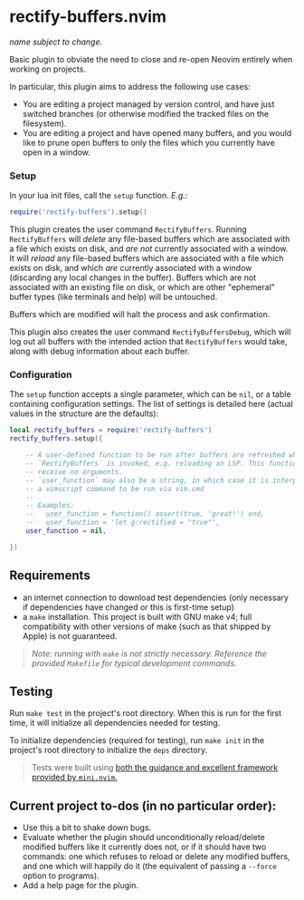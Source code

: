 # rectify-buffers.nvim

_name subject to change._

Basic plugin to obviate the need to close and re-open Neovim entirely when working on projects.

In particular, this plugin aims to address the following use cases:

- You are editing a project managed by version control, and have just switched branches (or otherwise modified the tracked files on the filesystem).
- You are editing a project and have opened many buffers, and you would like to prune open buffers to only the files which you currently have open in a window.

### Setup

In your lua init files, call the `setup` function. _E.g._:

```lua
require('rectify-buffers').setup()
```

This plugin creates the user command `RectifyBuffers`. Running `RectifyBuffers` will _delete_ any file-based buffers which are associated with a file which exists on disk, and _are not_ currently associated with a window. It will _reload_ any file-based buffers which are associated with a file which exists on disk, and which _are_ currently associated with a window (discarding any local changes in the buffer). Buffers which are not associated with an existing file on disk, or which are other "ephemeral" buffer types (like terminals and help) will be untouched.

Buffers which are modified will halt the process and ask confirmation.

This plugin also creates the user command `RectifyBuffersDebug`, which will log out all buffers with the intended action that `RectifyBuffers` would take, along with debug information about each buffer.

### Configuration

The `setup` function accepts a single parameter, which can be `nil`, or a table containing configuration settings. The list of settings is detailed here (actual values in the structure are the defaults):

```lua
local rectify_buffers = require('rectify-buffers')
rectify_buffers.setup({

    -- A user-defined function to be run after buffers are refreshed when
    -- `RectifyBuffers` is invoked, e.g. reloading an LSP. This function will
    -- receive no arguments.
    -- `user_function` may also be a string, in which case it is interpreted as
    -- a vimscript command to be run via vim.cmd
    --
    -- Examples:
    --   user_function = function() assert(true, 'great!') end,
    --   user_function = 'let g:rectified = "true"',
    user_function = nil,

})
```

## Requirements

- an internet connection to download test dependencies (only necessary if dependencies have changed or this is first-time setup)
- a `make` installation. This project is built with GNU make v4; full compatibility with other versions of make (such as that shipped by Apple) is not guaranteed.

> _Note: running with `make` is not strictly necessary. Reference the provided `Makefile` for typical development commands._

## Testing

Run `make test` in the project's root directory. When this is run for the first time, it will initialize all dependencies needed for testing.

To initialize dependencies (required for testing), run `make init` in the project's root directory to initialize the `deps` directory.

> Tests were built using [both the guidance and excellent framework provided by `mini.nvim`.](https://github.com/echasnovski/mini.nvim/blob/main/TESTING.md)

## Current project to-dos (in no particular order):

- Use this a bit to shake down bugs.
- Evaluate whether the plugin should unconditionally reload/delete modified buffers like it currently does not, or if it should have two commands: one which refuses to reload or delete any modified buffers, and one which will happily do it (the equivalent of passing a `--force` option to programs).
- Add a help page for the plugin.
